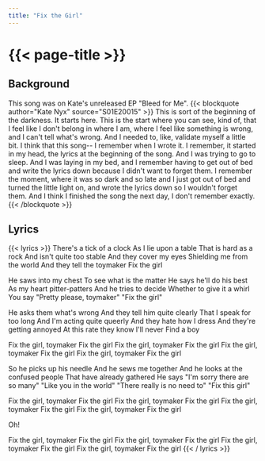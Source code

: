 ```yaml
---
title: "Fix the Girl"
---
```

# {{< page-title >}}

## Background
This song was on Kate's unreleased EP "Bleed for Me".
{{< blockquote author="Kate Nyx" source="S01E20015" >}}
  This is sort of the beginning of the darkness.  It starts here.  This is the start where you can see, kind of, that I feel like I don't belong in where I am, where I feel like something is wrong, and I can't tell what's wrong.  And I needed to, like, validate myself a little bit.  I think that this song-- I remember when I wrote it.  I remember, it started in my head, the lyrics at the beginning of the song.  And I was trying to go to sleep.  And I was laying in my bed, and I remember having to get out of bed and write the lyrics down because I didn't want to forget them.  I remember the moment, where it was so dark and so late and I just got out of bed and turned the little light on, and wrote the lyrics down so I wouldn't forget them.  And I think I finished the song the next day, I don't remember exactly.
{{< /blockquote >}}

## Lyrics
{{< lyrics >}}
There's a tick of a clock
As I lie upon a table
That is hard as a rock
And isn't quite too stable
And they cover my eyes
Shielding me from the world
And they tell the toymaker
Fix the girl

He saws into my chest
To see what is the matter
He says he'll do his best
As my heart pitter-patters
And he tries to decide
Whether to give it a whirl
You say "Pretty please, toymaker"
"Fix the girl"

He asks them what's wrong
And they tell him quite clearly
That I speak for too long
And I'm acting quite queerly
And they hate how I dress
And they're getting annoyed
At this rate they know I'll never
Find a boy

Fix the girl, toymaker
Fix the girl
Fix the girl, toymaker
Fix the girl
Fix the girl, toymaker
Fix the girl
Fix the girl, toymaker
Fix the girl

So he picks up his needle
And he sews me together
And he looks at the confused people
That have already gathered
He says "I'm sorry there are so many"
"Like you in the world"
"There really is no need to"
"Fix this girl"

Fix the girl, toymaker
Fix the girl
Fix the girl, toymaker
Fix the girl
Fix the girl, toymaker
Fix the girl
Fix the girl, toymaker
Fix the girl

Oh!

Fix the girl, toymaker
Fix the girl
Fix the girl, toymaker
Fix the girl
Fix the girl, toymaker
Fix the girl
Fix the girl, toymaker
Fix the girl
{{< / lyrics >}}
